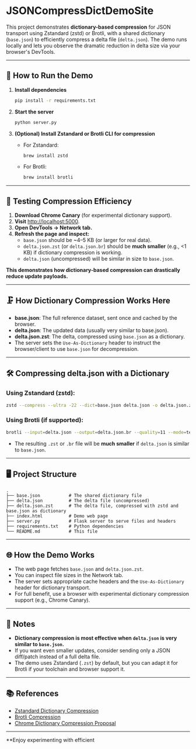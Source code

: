 # JSONCompressDictDemoSite

This project demonstrates **dictionary-based compression** for JSON transport using Zstandard (zstd) or Brotli, with a shared dictionary (`base.json`) to efficiently compress a delta file (`delta.json`). The demo runs locally and lets you observe the dramatic reduction in delta size via your browser's DevTools.

---

## 🚀 How to Run the Demo

1. **Install dependencies**
    ```sh
    pip install -r requirements.txt
    ```

2. **Start the server**
    ```sh
    python server.py
    ```

3. **(Optional) Install Zstandard or Brotli CLI for compression**
    - For Zstandard:
      ```sh
      brew install zstd
      ```
    - For Brotli:
      ```sh
      brew install brotli
      ```

---

## 🧪 Testing Compression Efficiency

1. **Download Chrome Canary** (for experimental dictionary support).
2. **Visit** [http://localhost:5000](http://localhost:5000).
3. **Open DevTools → Network tab.**
4. **Refresh the page and inspect:**
    - `base.json` should be ~4–5 KB (or larger for real data).
    - `delta.json.zst` (or `delta.json.br`) should be **much smaller** (e.g., <1 KB) if dictionary compression is working.
    - `delta.json` (uncompressed) will be similar in size to `base.json`.

**This demonstrates how dictionary-based compression can drastically reduce update payloads.**

---

## 🗜️ How Dictionary Compression Works Here

- **base.json**: The full reference dataset, sent once and cached by the browser.
- **delta.json**: The updated data (usually very similar to base.json).
- **delta.json.zst**: The delta, compressed using `base.json` as a dictionary.
- The server sets the `Use-As-Dictionary` header to instruct the browser/client to use `base.json` for decompression.

---

## 🛠️ Compressing delta.json with a Dictionary

### Using Zstandard (zstd):

```sh
zstd --compress --ultra -22 --dict=base.json delta.json -o delta.json.zst
```

### Using Brotli (if supported):

```sh
brotli --input=delta.json --output=delta.json.br --quality=11 --mode=text --dictionary=base.json
```

- The resulting `.zst` or `.br` file will be **much smaller** if `delta.json` is similar to `base.json`.

---

## 🖥️ Project Structure

```
.
├── base.json           # The shared dictionary file
├── delta.json          # The delta file (uncompressed)
├── delta.json.zst      # The delta file, compressed with zstd and base.json as dictionary
├── index.html          # Demo web page
├── server.py           # Flask server to serve files and headers
├── requirements.txt    # Python dependencies
└── README.md           # This file
```

---

## 🌐 How the Demo Works

- The web page fetches `base.json` and `delta.json.zst`.
- You can inspect file sizes in the Network tab.
- The server sets appropriate cache headers and the `Use-As-Dictionary` header for dictionary transport.
- For full benefit, use a browser with experimental dictionary compression support (e.g., Chrome Canary).

---

## 📝 Notes

- **Dictionary compression is most effective when `delta.json` is very similar to `base.json`.**
- If you want even smaller updates, consider sending only a JSON diff/patch instead of a full delta file.
- The demo uses Zstandard (`.zst`) by default, but you can adapt it for Brotli if your toolchain and browser support it.

---

## 📚 References

- [Zstandard Dictionary Compression](https://facebook.github.io/zstd/)
- [Brotli Compression](https://github.com/google/brotli)
- [Chrome Dictionary Compression Proposal](https://github.com/WICG/compression-dictionary-transport)

---

**Enjoy experimenting with efficient